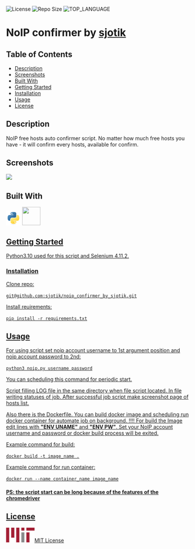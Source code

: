 ![License](https://img.shields.io/github/license/sjotik/noip_confirmer_by_sjotik.svg?style=for-the-badge) ![Repo Size](https://img.shields.io/github/languages/code-size/sjotik/noip_confirmer_by_sjotik.svg?style=for-the-badge) ![TOP_LANGUAGE](https://img.shields.io/github/languages/top/sjotik/noip_confirmer_by_sjotik.svg?style=for-the-badge)
    
# NoIP confirmer by [sjotik](https://github.com/sjotik)

## Table of Contents

- [Description](#description)
- [Screenshots](#screenshots)
- [Built With](#built-with)
- [Getting Started](#getting-started)
- [Installation](#installation)
- [Usage](#usage)
- [License](#license)

## Description

NoIP free hosts auto confirmer script. No matter how much free hosts you have - it will confirm every hosts, available for confirm.

## Screenshots

<img src="https://thumb.cloud.mail.ru/weblink/thumb/xw1/gLPj/1TK9UFxEm">

## Built With
<a href="https://www.python.org/"><img src="https://raw.githubusercontent.com/devicons/devicon/master/icons/python/python-original.svg" height="40px" width="40px" /></a>
<a href="https://www.docker.com"><img src="https://www.svgrepo.com/show/373553/docker.svg" height="50px" width="50px"/>

## Getting Started

Python3.10 used for this script and Selenium 4.11.2.



### Installation

Clone repo:

`git@github.com:sjotik/noip_confirmer_by_sjotik.git`

Install reuirements:

`pip install -r requirements.txt`


## Usage

For using script set noip account username to 1st argument position and noip account password to 2nd:

`python3 noip.py username password`

You can scheduling this command for periodic start.

Script filling LOG file in the same directory when file script located. In file writing statuses of job.
After successful job script make screenshot page of hosts list.

Also there is the Dockerfile. You can build docker image and scheduling run docker container for automate job on background.
!!!! For build the Image edit lines with **"ENV UNAME"** and **"ENV PW"**. Set your NoIP account username and password or docker build process will be exited.

Example command for build:

`docker build -t image_name .`

Example command for run container:

`docker run --name container_name image_name`


#### PS: the script start can be long because of the features of the chromedriver


## License

<a href="https://choosealicense.com/licenses/mit/"><img src="https://raw.githubusercontent.com/johnturner4004/readme-generator/master/src/components/assets/images/mit.svg" height=40 />MIT License</a>

<!--
## Contacts

<a href="https://www.linkedin.com/in/"><img src="https://img.shields.io/badge/LinkedIn-0077B5?style=for-the-badge&logo=linkedin&logoColor=white" /></a>  <a href="mailto:"><img src=https://raw.githubusercontent.com/johnturner4004/readme-generator/master/src/components/assets/images/email_me_button_icon_151852.svg /></a>
-->
